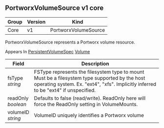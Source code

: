 ## PortworxVolumeSource v1 core

Group        | Version     | Kind
------------ | ---------- | -----------
Core | v1 | PortworxVolumeSource



PortworxVolumeSource represents a Portworx volume resource.

<aside class="notice">
Appears In  <a href="#persistentvolumespec-v1">PersistentVolumeSpec</a>  <a href="#volume-v1">Volume</a> </aside>

Field        | Description
------------ | -----------
fsType <br /> *string*  | FSType represents the filesystem type to mount Must be a filesystem type supported by the host operating system. Ex. "ext4", "xfs". Implicitly inferred to be "ext4" if unspecified.
readOnly <br /> *boolean*  | Defaults to false (read/write). ReadOnly here will force the ReadOnly setting in VolumeMounts.
volumeID <br /> *string*  | VolumeID uniquely identifies a Portworx volume

